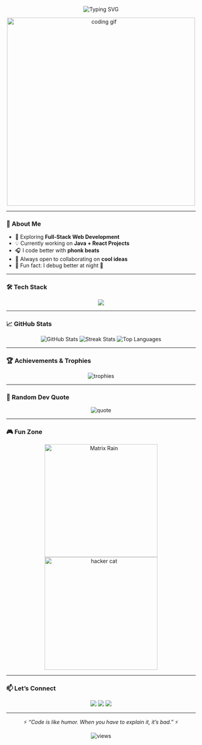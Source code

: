 <!-- Fancy Header -->
<p align="center">
  <img src="https://readme-typing-svg.herokuapp.com?font=Fira+Code&pause=1000&color=00F700&width=435&lines=Hey!+I'm+Aravind+B.;MCA+Student+%7C+Web+Dev+Enthusiast;Code.+Create.+Innovate." alt="Typing SVG" />
</p>

<p align="center">
  <img src="https://i.imgur.com/qz7G8Y7.gif" alt="coding gif" width="500"/>
</p>

---

### 👋 About Me
- 🚀 Exploring **Full-Stack Web Development**  
- 💡 Currently working on **Java + React Projects**  
- 🎧 I code better with **phonk beats**  
- 🤝 Always open to collaborating on **cool ideas**  
- 🧠 Fun fact: I debug better at night 🌙

---

### 🛠 Tech Stack

<p align="center">
  <img src="https://skillicons.dev/icons?i=java,js,react,nodejs,html,css,git,github,mysql" />
</p>

---

### 📈 GitHub Stats

<p align="center">
  <img src="https://github-readme-stats.vercel.app/api?username=Aravind-B&show_icons=true&theme=tokyonight" alt="GitHub Stats"/>
  <img src="https://github-readme-streak-stats.herokuapp.com/?user=Aravind-B&theme=tokyonight" alt="Streak Stats"/>
  <img src="https://github-readme-stats.vercel.app/api/top-langs/?username=Aravind-B&layout=compact&theme=tokyonight" alt="Top Languages"/>
</p>

---

### 🏆 Achievements & Trophies
<p align="center">
  <img src="https://github-profile-trophy.vercel.app/?username=Aravind-B&theme=darkhub&no-frame=true&row=1&column=6" alt="trophies"/>
</p>

---

### 🧩 Random Dev Quote
<p align="center">
  <img src="https://quotes-github-readme.vercel.app/api?type=horizontal&theme=radical" alt="quote"/>
</p>

---

### 🎮 Fun Zone

<p align="center">
  <img src="https://media.giphy.com/media/v1.Y2lkPTc5MGI3NjExY3VuZ2t3Zjd3aWl5NHRkb3ExYm80Y2l5Z2E0dnB1ZGR1Z2k1ZnZkZCZlcD12MV9naWZzX3NlYXJjaCZjdD1n/mCRJDo24UvJMA/giphy.gif" width="300" alt="Matrix Rain"/>
  <img src="https://media.giphy.com/media/l3vRfNA1p0rvhMSvS/giphy.gif" width="300" alt="hacker cat"/>
</p>

---

### 📫 Let’s Connect
<p align="center">
  <a href="https://www.linkedin.com/in/aravind-biju-884a08350"><img src="https://img.shields.io/badge/-LinkedIn-blue?logo=linkedin&style=for-the-badge" /></a>
  <a href="https://www.instagram.com/_.aravin_dan._/"><img src="https://img.shields.io/badge/-Instagram-pink?logo=instagram&style=for-the-badge" /></a>
  <a href="mailto:bettercallaravindan@gmail.com"><img src="https://img.shields.io/badge/-Gmail-red?logo=gmail&style=for-the-badge" /></a>
</p>

---

<p align="center">⚡ <i>“Code is like humor. When you have to explain it, it’s bad.”</i> ⚡</p>

<p align="center">
  <img src="https://komarev.com/ghpvc/?username=Aravind-B&label=Profile%20Views&color=green&style=flat" alt="views"/>
</p>
